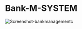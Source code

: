 # Bank-M-SYSTEM
![Screenshot-bankmanagementc](https://github.com/MohitGoyal23/Bank-M-SYSTEM/assets/134821441/71b6c082-a8e1-4c8a-aec6-d2f6d80498f5)

